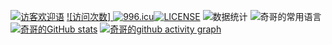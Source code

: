 [![访客欢迎语](https://readme-typing-svg.herokuapp.com?size=24&duration=5500&color=12E61690&center=%E7%9C%9F&vCenter=%E7%9C%9F&width=500&lines=%E7%8E%AB%E7%91%B0%E6%9C%89%E7%8E%AB%E7%91%B0%E7%9A%84%E8%8A%B1%E6%B5%B7%EF%BC%8C%E8%94%B7%E8%96%87%E6%9C%89%E8%94%B7%E8%96%87%E7%9A%84%E7%AA%97%E5%8F%B0%E3%80%82)](https://git.io/typing-svg)
[![访问次数] ](https://visitor-badge.glitch.me/badge?page_id=Geek-monk)
[![996.icu](https://img.shields.io/badge/link-996.icu-red.svg)](https://996.icu)[![LICENSE](https://img.shields.io/badge/license-Anti%20996-blue.svg)](https://github.com/996icu/996.ICU/blob/master/LICENSE)
![数据统计](https://metrics.lecoq.io/Geek-monk?template=classic&config.timezone=Asia%2FShanghai)
![奇哥的常用语言](https://github-readme-stats.vercel.app/api/top-langs/?username=Geek-monk&layout=compact&hide_border=true&langs_count=10)
[![奇哥的GitHub stats](https://github-readme-stats.vercel.app/api?username=Geek-monk&&show_icons=true&theme=dark)](https://github.com/anuraghazra/github-readme-stats)
[![奇哥的github activity graph](https://activity-graph.herokuapp.com/graph?username=Geek-monk&theme=react-dark)](https://github.com/ashutosh00710/github-readme-activity-graph)